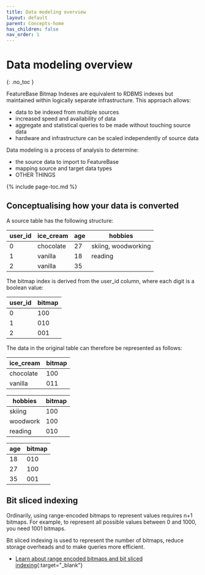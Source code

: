 ```yaml
---
title: Data modeling overview
layout: default
parent: Concepts-home
has_children: false
nav_order: 1
---
```


# Data modeling overview
{: .no_toc }

FeatureBase Bitmap Indexes are equivalent to RDBMS indexes but maintained within logically separate infrastructure. This approach allows:
* data to be indexed from multiple sources
* increased speed and availability of data
* aggregate and statistical queries to be made without touching source data
* hardware and infrastructure can be scaled independently of source data




Data modeling is a process of analysis to determine:
* the source data to import to FeatureBase
* mapping source and target data types
* OTHER THINGS

{% include page-toc.md %}




## Conceptualising how your data is converted

A source table has the following structure:

| user_id | ice_cream | age | hobbies |
|---|---|---|---|
| 0 | chocolate | 27 | skiing, woodworking |
| 1 | vanilla | 18 | reading |
| 2 | vanilla | 35 |  |

The bitmap index is derived from the user_id column, where each digit is a boolean value:

| user_id | bitmap |
|---|---|
| 0 | 100 |
| 1 | 010 |
| 2 | 001 |

The data in the original table can therefore be represented as follows:

| ice_cream | bitmap |
|---|---|
| chocolate | 100 |
| vanilla | 011 |

| hobbies | bitmap |
|---|---|
| skiing | 100 |
| woodwork | 100 |
| reading | 010 |

| age | bitmap |
|---|---|
| 18 | 010 |
| 27 | 100 |
| 35 | 001 |

## Bit sliced indexing

Ordinarily, using range-encoded bitmaps to represent values requires n+1 bitmaps. For example, to represent all possible values between 0 and 1000, you need 1001 bitmaps.

Bit sliced indexing is used to represent the number of bitmaps, reduce storage overheads and to make queries more efficient.

* [Learn about range encoded bitmaps and bit sliced indexing](https://www.featurebase.com/blog/range-encoded-bitmaps){:target="_blank"}
